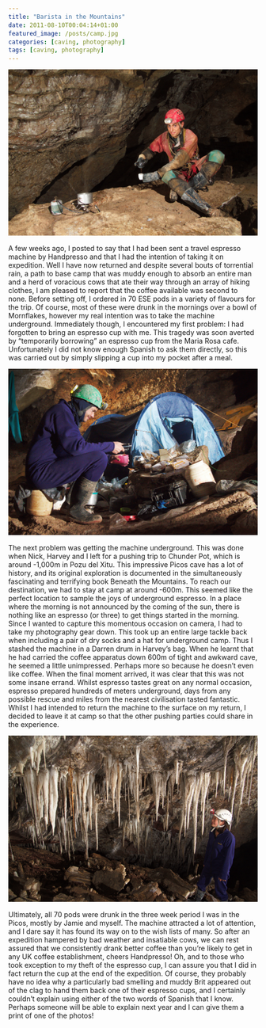 ```yaml
---
title: "Barista in the Mountains"
date: 2011-08-10T00:04:14+01:00
featured_image: /posts/camp.jpg
categories: [caving, photography]
tags: [caving, photography]
---
```


![Espresso at base camp in Pozu del Xitu](/posts/espresso.jpg)

A few weeks ago, I posted to say that I had been sent a travel espresso machine by Handpresso and that I had the intention of taking it on expedition. Well I have now returned and despite several bouts of torrential rain, a path to base camp that was muddy enough to absorb an entire man and a herd of voracious cows that ate their way through an array of hiking clothes, I am pleased to report that the coffee available was second to none.
Before setting off, I ordered in 70 ESE pods in a variety of flavours for the trip. Of course, most of these were drunk in the mornings over a bowl of Mornflakes, however my real intention was to take the machine underground. Immediately though, I encountered my first problem: I had forgotten to bring an espresso cup with me. This tragedy was soon averted by “temporarily borrowing” an espresso cup from the Maria Rosa cafe. Unfortunately I did not know enough Spanish to ask them directly, so this was carried out by simply slipping a cup into my pocket after a meal.

![Espresso at base camp in Pozu del Xitu](/posts/camp.jpg)

The next problem was getting the machine underground. This was done when Nick, Harvey and I left for a pushing trip to Chunder Pot, which is around -1,000m in Pozu del Xitu. This impressive Picos cave has a lot of history, and its original exploration is documented in the simultaneously fascinating and terrifying book Beneath the Mountains. To reach our destination, we had to stay at camp at around -600m. This seemed like the perfect location to sample the joys of underground espresso. In a place where the morning is not announced by the coming of the sun, there is nothing like an espresso (or three) to get things started in the morning.
Since I wanted to capture this momentous occasion on camera, I had to take my photography gear down. This took up an entire large tackle back when including a pair of dry socks and a hat for underground camp. Thus I stashed the machine in a Darren drum in Harvey’s bag. When he learnt that he had carried the coffee apparatus down 600m of tight and awkward cave, he seemed a little unimpressed. Perhaps more so because he doesn’t even like coffee.
When the final moment arrived, it was clear that this was not some insane errand. Whilst espresso tastes great on any normal occasion, espresso prepared hundreds of meters underground, days from any possible rescue and miles from the nearest civilisation tasted fantastic. Whilst I had intended to return the machine to the surface on my return, I decided to leave it at camp so that the other pushing parties could share in the experience.

![Camp in Pozu del Xitu](/posts/stal.jpg)

Ultimately, all 70 pods were drunk in the three week period I was in the Picos, mostly by Jamie and myself. The machine attracted a lot of attention, and I dare say it has found its way on to the wish lists of many.
So after an expedition hampered by bad weather and insatiable cows, we can rest assured that we consistently drank better coffee than you’re likely to get in any UK coffee establishment, cheers Handpresso!
Oh, and to those who took exception to my theft of the espresso cup, I can assure you that I did in fact return the cup at the end of the expedition. Of course, they probably have no idea why a particularly bad smelling and muddy Brit appeared out of the clag to hand them back one of their espresso cups, and I certainly couldn’t explain using either of the two words of Spanish that I know. Perhaps someone will be able to explain next year and I can give them a print of one of the photos!
